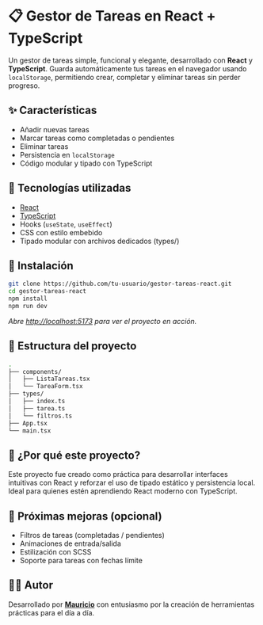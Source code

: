 
# 📋 Gestor de Tareas en React + TypeScript

Un gestor de tareas simple, funcional y elegante, desarrollado con **React** y **TypeScript**. Guarda automáticamente tus tareas en el navegador usando `localStorage`, permitiendo crear, completar y eliminar tareas sin perder progreso.

## ✨ Características

- Añadir nuevas tareas
- Marcar tareas como completadas o pendientes
- Eliminar tareas
- Persistencia en `localStorage`
- Código modular y tipado con TypeScript

## 🔧 Tecnologías utilizadas

- [React](https://react.dev/)
- [TypeScript](https://www.typescriptlang.org/)
- Hooks (`useState`, `useEffect`)
- CSS con estilo embebido
- Tipado modular con archivos dedicados (types/)

## 🚀 Instalación

```bash
git clone https://github.com/tu-usuario/gestor-tareas-react.git
cd gestor-tareas-react
npm install
npm run dev
```

_Abre [http://localhost:5173](http://localhost:5173) para ver el proyecto en acción._

## 📁 Estructura del proyecto

```bash
.
├── components/
│   ├── ListaTareas.tsx
│   └── TareaForm.tsx
├── types/
│   ├── index.ts
│   ├── tarea.ts
│   └── filtros.ts
├── App.tsx
└── main.tsx
```

## 🤔 ¿Por qué este proyecto?

Este proyecto fue creado como práctica para desarrollar interfaces intuitivas con React y reforzar el uso de tipado estático y persistencia local. Ideal para quienes estén aprendiendo React moderno con TypeScript.

## 📌 Próximas mejoras (opcional)

- Filtros de tareas (completadas / pendientes)
- Animaciones de entrada/salida
- Estilización con SCSS
- Soporte para tareas con fechas límite

## 🧑‍💻 Autor

Desarrollado por [**Mauricio**](https://github.com/mauricioverar) con entusiasmo por la creación de herramientas prácticas para el día a día.

